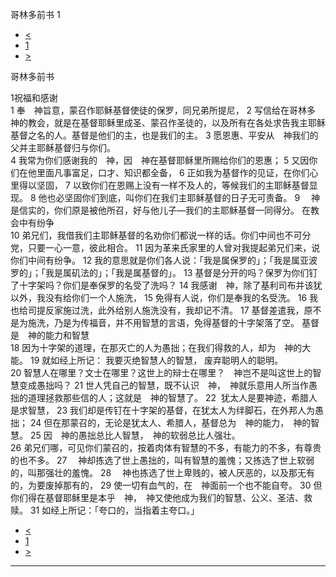 ﻿





 哥林多前书 1




* [<](bible/ROM16.md)
* [1](bible/1CO.md)
* [>](bible/1CO02.md)



哥林多前书 
 
1祝福和感谢  
1 奉　神旨意，蒙召作耶稣基督使徒的保罗，同兄弟所提尼， 
2 写信给在哥林多　神的教会，就是在基督耶稣里成圣、蒙召作圣徒的，以及所有在各处求告我主耶稣基督之名的人。基督是他们的主，也是我们的主。 
3 愿恩惠、平安从　神我们的父并主耶稣基督归与你们。  
4 我常为你们感谢我的　神，因　神在基督耶稣里所赐给你们的恩惠； 
5 又因你们在他里面凡事富足，口才、知识都全备， 
6 正如我为基督作的见证，在你们心里得以坚固， 
7 以致你们在恩赐上没有一样不及人的，等候我们的主耶稣基督显现。 
8 他也必坚固你们到底，叫你们在我们主耶稣基督的日子无可责备。 
9 　神是信实的，你们原是被他所召，好与他儿子—我们的主耶稣基督一同得分。 在教会中有纷争  
10 弟兄们，我借我们主耶稣基督的名劝你们都说一样的话。你们中间也不可分党，只要一心一意，彼此相合。 
11 因为革来氏家里的人曾对我提起弟兄们来，说你们中间有纷争。 
12 我的意思就是你们各人说：「我是属保罗的」；「我是属亚波罗的」；「我是属矶法的」；「我是属基督的」。 
13 基督是分开的吗？保罗为你们钉了十字架吗？你们是奉保罗的名受了洗吗？ 
14 我感谢　神，除了基利司布并该犹以外，我没有给你们一个人施洗， 
15 免得有人说，你们是奉我的名受洗。 
16 我也给司提反家施过洗，此外给别人施洗没有，我却记不清。 
17 基督差遣我，原不是为施洗，乃是为传福音，并不用智慧的言语，免得基督的十字架落了空。 基督是　神的能力和智慧  
18 因为十字架的道理，在那灭亡的人为愚拙；在我们得救的人，却为　神的大能。 
19 就如经上所记： 我要灭绝智慧人的智慧， 废弃聪明人的聪明。  
20 智慧人在哪里？文士在哪里？这世上的辩士在哪里？　神岂不是叫这世上的智慧变成愚拙吗？ 
21 世人凭自己的智慧，既不认识　神，　神就乐意用人所当作愚拙的道理拯救那些信的人；这就是　神的智慧了。 
22  犹太人是要神迹，希腊人是求智慧， 
23 我们却是传钉在十字架的基督，在犹太人为绊脚石，在外邦人为愚拙； 
24 但在那蒙召的，无论是犹太人、希腊人，基督总为　神的能力，　神的智慧。 
25 因　神的愚拙总比人智慧，　神的软弱总比人强壮。  
26 弟兄们哪，可见你们蒙召的，按着肉体有智慧的不多，有能力的不多，有尊贵的也不多。 
27 　神却拣选了世上愚拙的，叫有智慧的羞愧；又拣选了世上软弱的，叫那强壮的羞愧。 
28 　神也拣选了世上卑贱的，被人厌恶的，以及那无有的，为要废掉那有的， 
29 使一切有血气的，在　神面前一个也不能自夸。 
30 但你们得在基督耶稣里是本乎　神，　神又使他成为我们的智慧、公义、圣洁、救赎。 
31 如经上所记：「夸口的，当指着主夸口。」 
* [<](bible/ROM16.md)
* [1](bible/1CO.md)
* [>](bible/1CO02.md)





---









